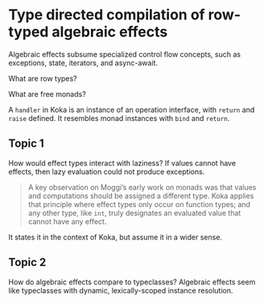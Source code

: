 # Type directed compilation of row-typed algebraic effects

Algebraic effects subsume specialized control flow concepts, such as exceptions,
state, iterators, and async-await.

What are row types?

What are free monads?

A `handler` in Koka is an instance of an operation interface, with `return` and
`raise` defined. It resembles monad instances with `bind` and `return`.

## Topic 1

How would effect types interact with laziness? If values cannot have effects,
then lazy evaluation could not produce exceptions.

> A key observation on Moggi’s early work on monads was that values and
> computations should be assigned a different type. Koka applies that principle
> where effect types only occur on function types; and any other type, like
> `int`, truly designates an evaluated value that cannot have any effect.

It states it in the context of Koka, but assume it in a wider sense.

## Topic 2

How do algebraic effects compare to typeclasses? Algebraic effects seem like
typeclasses with dynamic, lexically-scoped instance resolution.

